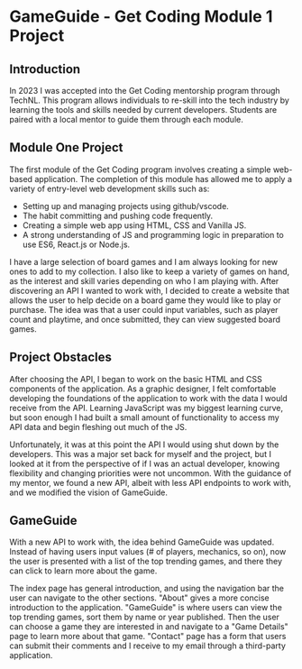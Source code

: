 # GameGuide - Get Coding Module 1 Project

## Introduction

In 2023 I was accepted into the Get Coding mentorship program through TechNL. This program allows individuals to re-skill into the tech industry by learning the tools and skills needed by current developers. Students are paired with a local mentor to guide them through each module.

## Module One Project

The first module of the Get Coding program involves creating a simple web-based application. The completion of this module has allowed me to apply a variety of entry-level web development skills such as:

- Setting up and managing projects using github/vscode.
- The habit committing and pushing code frequently.
- Creating a simple web app using HTML, CSS and Vanilla JS.
- A strong understanding of JS and programming logic in preparation to use ES6, React.js or Node.js.

I have a large selection of board games and I am always looking for new ones to add to my collection. I also like to keep a variety of games on hand, as the interest and skill varies depending on who I am playing with. After discovering an API I wanted to work with, I decided to create a website that allows the user to help decide on a board game they would like to play or purchase. The idea was that a user could input variables, such as player count and playtime, and once submitted, they can view suggested board games. 

## Project Obstacles

After choosing the API, I began to work on the basic HTML and CSS components of the application. As a graphic designer, I felt comfortable developing the foundations of the application to work with the data I would receive from the API. Learning JavaScript was my biggest learning curve, but soon enough I had built a small amount of functionality to access my API data and begin fleshing out much of the JS.

Unfortunately, it was at this point the API I would using shut down by the developers. This was a major set back for myself and the project, but I looked at it from the perspective of if I was an actual developer, knowing flexibility and changing priorities were not uncommon. With the guidance of my mentor, we found a new API, albeit with less API endpoints to work with, and we modified the vision of GameGuide.

## GameGuide

With a new API to work with, the idea behind GameGuide was updated. Instead of having users input values (# of players, mechanics, so on), now the user is presented with a list of the top trending games, and there they can click to learn more about the game.

The index page has general introduction, and using the navigation bar the user can navigate to the other sections. "About" gives a more concise introduction to the application. "GameGuide" is where users can view the top trending games, sort them by name or year published. Then the user can choose a game they are interested in and navigate to a "Game Details" page to learn more about that game. "Contact" page has a form that users can submit their comments and I receive to my email through a third-party application.